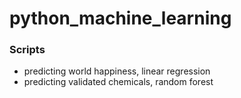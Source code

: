 # python_machine_learning
<h3>Scripts</h3>
<ul>
  <li>predicting world happiness, linear regression</li>
  <li>predicting validated chemicals, random forest</li>
</ul>
